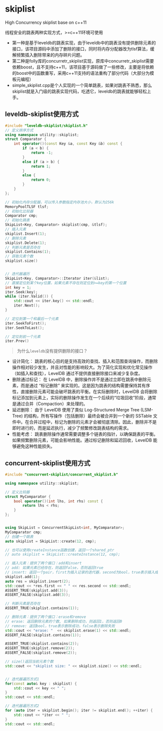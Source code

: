 # skiplist
High Concurrency skiplist base on c++11

线程安全的跳表两种实现方式，>=c++11环境可使用

- 第一种是基于leveldb的跳表实现，由于leveldb中的跳表没有提供删除元素的接口，该项目源码中添加了删除的接口，同时将内存分配器改为tlsf算法，缓解频繁插入删除带来的内存碎片问题。
- 第二种是folly库的concurretr_skiplist实现，原库中concurretr_skiplist需要依赖boost，且不支持c++11，该项目基于源码做了一些修改，主要是将依赖的boost中的函数重写，采用c++11支持的语法重构了部分代码（大部分为模板元编程）
- simple_skiplist.cpp是个人实现的一个简单跳表，如果对跳表不熟悉，那么skiplist就是入门级的跳表实现代码，吃透它，leveldb的跳表就能够轻松上手。

## leveldb-skiplist使用方式

```c++
#include "leveldb-skiplist/skiplist.h"
// 定义排序方式
using namespace utility::skiplist;
struct Comparator {
    int operator()(const Key &a, const Key &b) const {
        if (a < b) {
            return -1;
        }
        else if (a > b) {
            return 1;
        }
        else {
            return 0;
        }
    }
};

// 初始化内存分配器，可以传入参数指定内存池大小，默认为256k
MemoryPoolTLSF tlsf;
// 初始化比较器
Comparator cmp;
// 初始化跳表
SkipList<Key, Comparator> skiplist(cmp, &tlsf);
// 插入元素
skiplist.Insert(1);
// 删除元素
skiplist.Delete(1);
// 判断元素是否存在
skiplist.Contains(1);
// 获取元素个数
skiplist.size()


// 迭代器遍历
SkipList<Key, Comparator>::Iterator iter(&list);
// 直接定位到某个key位置，如果元素不存在则定位到>=key的第一个位置
int key = 1;
iter.Seek(key);
while (iter.Valid()) {
    std::cout << iter.key() << std::endl;
    iter.Next();
}

// 定位到第一个和最后一个元素
iter.SeekToFirst();
iter.SeekToLast();

// 定位到前一个元素
iter.Prev()

```
> 为什么`leveldb`没有提供删除的接口？
- 设计简化： 跳表的核心目的是支持高效的查找、插入和范围查询操作，而删除操作相对较少发生，并且对性能的影响较大。为了简化实现和优化常见操作（如插入和查找），LevelDB 通过不提供直接删除接口来减少复杂度。
- 删除通过标记： 在 LevelDB 中，删除操作并不是通过立即在跳表中删除元素，而是通过 “标记删除” 来实现的。这是因为跳表的结构需要保持其有序性，直接删除元素可能会破坏跳表的平衡。在实际删除时，LevelDB 会将删除标记添加到元素上，实际的删除操作发生在一个后续的“垃圾回收”阶段，通常是通过合并（Compaction）来处理的。
- 延迟删除： 由于 LevelDB 使用了类似 Log-Structured Merge Tree (LSM-Tree) 的结构，所有写操作（包括删除）最终会被合并到一个新的 SSTable 文件中。在合并过程中，标记为删除的元素才会被彻底清除。因此，删除并不是即时进行的，而是延迟执行，减少了频繁修改跳表结构的需求。
- 性能考虑： 跳表删除操作通常需要调整多个链表的指针，以确保跳表的平衡。如果频繁删除元素，可能会影响性能。通过标记删除和延迟回收，LevelDB 能够避免这种性能损失。

## concurrent-skiplist使用方式

```c++
#include "concurrent-skiplist/concurrent_skiplist.h"

using namespace utility::skiplist;

// 定义比较器
struct MyComparator {
    bool operator()(int lhs, int rhs) const {
        return lhs < rhs;
    }
};


using SkipList = ConcurrentSkipList<int, MyComparator>;
MyComparator cmp;
// 创建一个跳表
auto skiplist = SkipList::create(12, cmp);

// 也可以使用createInstance函数创建，返回一个shared_ptr
// auto skiplist = SkipList::createInstance(12, cmp);

// 插入元素：提供了两个接口：add和insert
// add: 如果元素已经存在，则返回false，否则返回true
// insert: 返回一个pair，first为插入记录的迭代器，second为bool，true表示插入成功，false表示插入失败
skiplist.add(1);
auto res = skiplist.insert(2);
std::cout << *res.first << " " << res.second << std::endl;
ASSERT_TRUE(skiplist.add(3));
ASSERT_FALSE(skiplist.add(3));

// 判断元素是否存在
ASSERT_TRUE(skiplist.contains(1));

// 删除元素：提供了两个接口：erase和remove
// erase: 返回删除元素的个数, 如果删除成功，则返回1，否则返回0
// remove: 返回bool，true表示删除成功，false表示删除失败
std::cout << "erase: "  << skiplist.erase(1) << std::endl;
ASSERT_FALSE(skiplist.contains(1));

ASSERT_TRUE(skiplist.contains(2));
ASSERT_TRUE(skiplist.remove(2));
ASSERT_FALSE(skiplist.remove(2));

// size()返回当前元素个数
std::cout << "skiplist size: " << skiplist.size() << std::endl;


// 迭代器遍历方式1
for(const auto& key : skiplist) {
    std::cout << key << " ";
}
std::cout << std::endl;

// 迭代器遍历方式2
for (auto iter = skiplist.begin(); iter != skiplist.end(); ++iter) {
    std::cout << *iter << " ";
}
std::cout << std::endl;

```